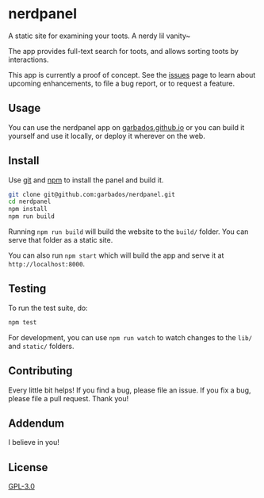 # nerdpanel

A static site for examining your toots. A nerdy lil vanity~

The app provides full-text search for toots, and allows sorting toots by interactions.

This app is currently a proof of concept. See the [issues](https://github.com/garbados/nerdpanel/issues) page to learn about upcoming enhancements, to file a bug report, or to request a feature.

## Usage

You can use the nerdpanel app on [garbados.github.io](https://garbados.github.io/nerdpanel) or you can build it yourself and use it locally, or deploy it wherever on the web.

## Install

Use [git](https://git-scm.com) and [npm](https://www.npmjs.com) to install the panel and build it.

```bash
git clone git@github.com:garbados/nerdpanel.git
cd nerdpanel
npm install
npm run build
```

Running `npm run build` will build the website to the `build/` folder. You can serve that folder as a static site.

You can also run `npm start` which will build the app and serve it at `http://localhost:8000`.

## Testing

To run the test suite, do:

```bash
npm test
```

For development, you can use `npm run watch` to watch changes to the `lib/` and `static/` folders.

## Contributing

Every little bit helps! If you find a bug, please file an issue. If you fix a bug, please file a pull request. Thank you!

## Addendum

I believe in you!

## License

[GPL-3.0](https://www.gnu.org/licenses/gpl-3.0.en.html)
